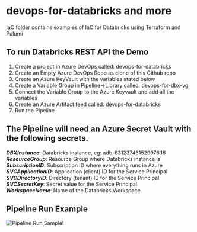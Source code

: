 # devops-for-databricks and more

IaC folder contains examples of IaC for Databricks using Terraform and Pulumi

## To run Databricks REST API the Demo
	
1.	Create a project in Azure DevOps called: devops-for-databricks
2.	Create an Empty Azure DevOps Repo as clone of this Github repo
3.	Create an Azure KeyVault with the variables stated below
4.	Create a Variable Group in Pipeline->Library called: devops-for-dbx-vg
5.	Connect the Variable Group to the Azure Keyvault and add all the variables
6.	Create an Azure Artifact feed called: devops-for-databricks
7.	Run the Pipeline


## The Pipeline will need an Azure Secret Vault with the following secrets.<br>

***DBXInstance***: Databricks instance, eg: adb-631237481529976.16<br>
***ResourceGroup***: Resource Group where Databricks instance is<br>
***SubscriptionID***: Subscription ID where everything runs in Azure<br>
***SVCApplicationID***: Application (client) ID for the Service Principal<br>
***SVCDirectoryID***: Directory (tenant) ID for the Service Principal<br>
***SVCSecretKey***: Secret value for the Service Principal<br>
***WorkspaceName***: Name of the Databricks Workspace<br>

## Pipeline Run Example<br>
![Pipeline Run Sample!](/pipeline-screenshot.png "Pipeline Run Sample")
